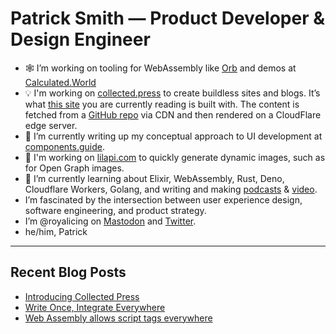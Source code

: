 # Patrick Smith — Product Developer & Design Engineer

- 🕸️ I’m working on tooling for WebAssembly like [Orb](https://github.com/royalicing/Orb) and demos at [Calculated.World](https://calculated.world)
- 💡 I'm working on [collected.press](https://collected.press/) to create buildless sites and blogs. It’s what [this site](https://icing.space/) you are currently reading is built with. The content is fetched from a [GitHub repo](https://github.com/RoyalIcing/RoyalIcing) via CDN and then rendered on a CloudFlare edge server.
- 🔭 I’m currently writing up my conceptual approach to UI development at [components.guide](https://components.guide/).
- 🐝 I'm working on [lilapi.com](https://lilapi.com/) to quickly generate dynamic images, such as for Open Graph images.
- 🌱 I’m currently learning about Elixir, WebAssembly, Rust, Deno, Cloudflare Workers, Golang, and writing and making [podcasts](https://lilapi.com/podcast) & [video](https://www.youtube.com/@PatrickGWSmith).
- I’m fascinated by the intersection between user experience design, software engineering, and product strategy.
- I’m @royalicing on [Mastodon](http://hachyderm.io/@royalicing) and [Twitter](https://twitter.com/royalicing).
- he/him, Patrick

----

## Recent Blog Posts

- [Introducing Collected Press](/2023/introducing-collected-press)
- [Write Once, Integrate Everywhere](/2023/write-once-integrate-everywhere)
- [Web Assembly allows script tags everywhere](/2023/web-assembly-script-tags-everywhere)
